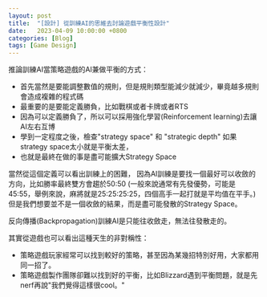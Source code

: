 ```yaml
---
layout: post
title:  "[設計] 從訓練AI的思維去討論遊戲平衡性設計"
date:   2023-04-09 10:00:00 +0800
categories: [Blog]
tags: [Game Design]
---
```


推論訓練AI當策略遊戲的AI兼做平衡的方式：
* 首先當然是要能調整數值的規則，但是規則類型能減少就減少，畢竟越多規則會造成複雜的程式碼
* 最重要的是要能定義勝負，比如戰棋或者卡牌或者RTS
* 因為可以定義勝負了，所以可以採用強化學習(Reinforcement learning)去讓AI左右互博
* 學到一定程度之後，檢查"strategy space" 和 "strategic depth" 如果strategy space太小就是平衡太差，
* 也就是最終在做的事是盡可能擴大Strategy Space

當然從這個定義可以看出訓練上的困難，
因為AI訓練是要找一個最好可以收斂的方向，比如勝率最終雙方會趨於50:50
(一般來說通常有先發優勢，可能是45:55，舉例來說，麻將就是25:25:25:25，四個高手一起打就是平均值在平手。)
但是我們想要並不是一個收斂的結果，而是盡可能發散的Strategy Space。

反向傳播(Backpropagation)訓練AI是只能往收斂走，無法往發散走的。

其實從遊戲也可以看出這種天生的非對稱性：
* 策略遊戲玩家經常可以找到較好的策略，甚至因為某幾招特別好用，大家都用同一招了。
* 策略遊戲製作團隊卻難以找到好的平衡，比如Blizzard遇到平衡問題，就是先nerf再說"我們覺得這樣很cool。" 